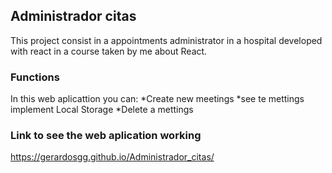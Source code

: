 ## Administrador citas

This project consist in a appointments administrator in a hospital developed with react in a course taken by me about React.

### Functions
In this web aplicattion you can:
*Create new meetings
*see te mettings implement Local Storage
*Delete a mettings
### Link to see the web aplication working
https://gerardosgg.github.io/Administrador_citas/
